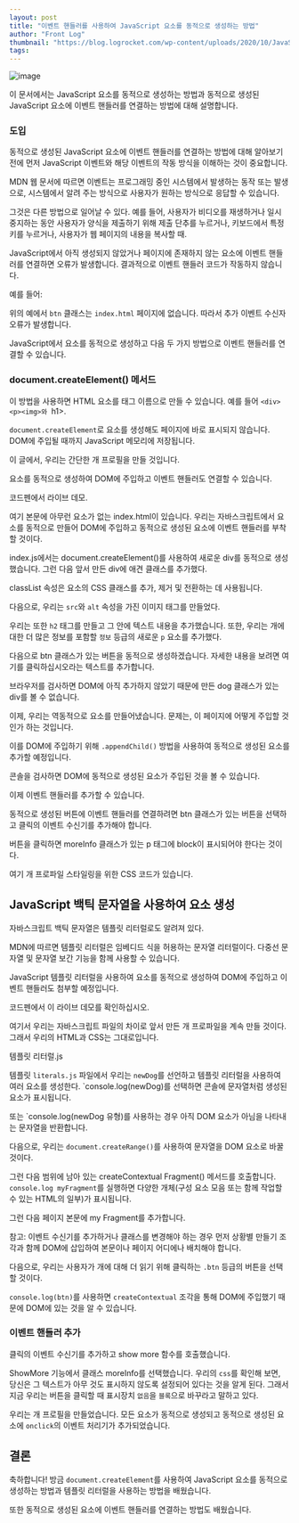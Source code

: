 ```yaml
---
layout: post
title: "이벤트 핸들러를 사용하여 JavaScript 요소를 동적으로 생성하는 방법"
author: "Front Log"
thumbnail: "https://blog.logrocket.com/wp-content/uploads/2020/10/JavaScript.png"
tags: 
---
```



![image](https://i2.wp.com/blog.logrocket.com/wp-content/uploads/2020/10/JavaScript.png?fit=730%2C412&ssl=1)

이 문서에서는 JavaScript 요소를 동적으로 생성하는 방법과 동적으로 생성된 JavaScript 요소에 이벤트 핸들러를 연결하는 방법에 대해 설명합니다.

### 도입

동적으로 생성된 JavaScript 요소에 이벤트 핸들러를 연결하는 방법에 대해 알아보기 전에 먼저 JavaScript 이벤트와 해당 이벤트의 작동 방식을 이해하는 것이 중요합니다.

MDN 웹 문서에 따르면 이벤트는 프로그래밍 중인 시스템에서 발생하는 동작 또는 발생으로, 시스템에서 알려 주는 방식으로 사용자가 원하는 방식으로 응답할 수 있습니다.

그것은 다른 방법으로 일어날 수 있다. 예를 들어, 사용자가 비디오를 재생하거나 일시 중지하는 동안 사용자가 양식을 제출하기 위해 제출 단추를 누르거나, 키보드에서 특정 키를 누르거나, 사용자가 웹 페이지의 내용을 복사할 때.

JavaScript에서 아직 생성되지 않았거나 페이지에 존재하지 않는 요소에 이벤트 핸들러를 연결하면 오류가 발생합니다. 결과적으로 이벤트 핸들러 코드가 작동하지 않습니다.

예를 들어:

위의 예에서 `btn` 클래스는 `index.html` 페이지에 없습니다. 따라서 추가 이벤트 수신자 오류가 발생합니다.

JavaScript에서 요소를 동적으로 생성하고 다음 두 가지 방법으로 이벤트 핸들러를 연결할 수 있습니다.

### document.createElement() 메서드

이 방법을 사용하면 HTML 요소를 태그 이름으로 만들 수 있습니다. 예를 들어 `<div><p><img>와 `h1>.

`document.createElement`로 요소를 생성해도 페이지에 바로 표시되지 않습니다. DOM에 주입될 때까지 JavaScript 메모리에 저장됩니다.

이 글에서, 우리는 간단한 개 프로필을 만들 것입니다.

요소를 동적으로 생성하여 DOM에 주입하고 이벤트 핸들러도 연결할 수 있습니다.

코드펜에서 라이브 데모.

여기 본문에 아무런 요소가 없는 index.html이 있습니다. 우리는 자바스크립트에서 요소를 동적으로 만들어 DOM에 주입하고 동적으로 생성된 요소에 이벤트 핸들러를 부착할 것이다.

index.js에서는 document.createElement()를 사용하여 새로운 div를 동적으로 생성했습니다. 그런 다음 앞서 만든 div에 애견 클래스를 추가했다.

classList 속성은 요소의 CSS 클래스를 추가, 제거 및 전환하는 데 사용됩니다.

다음으로, 우리는 `src`와 `alt` 속성을 가진 이미지 태그를 만들었다.

우리는 또한 `h2` 태그를 만들고 그 안에 텍스트 내용을 추가했습니다. 또한, 우리는 개에 대한 더 많은 정보를 포함할 `정보` 등급의 새로운 `p` 요소를 추가했다.

다음으로 btn 클래스가 있는 버튼을 동적으로 생성하겠습니다. 자세한 내용을 보려면 여기를 클릭하십시오라는 텍스트를 추가합니다.

브라우저를 검사하면 DOM에 아직 추가하지 않았기 때문에 만든 dog 클래스가 있는 div를 볼 수 없습니다.

이제, 우리는 역동적으로 요소를 만들어냈습니다. 문제는, 이 페이지에 어떻게 주입할 것인가 하는 것입니다.

이를 DOM에 주입하기 위해 `.appendChild()` 방법을 사용하여 동적으로 생성된 요소를 추가할 예정입니다.

콘솔을 검사하면 DOM에 동적으로 생성된 요소가 주입된 것을 볼 수 있습니다.

이제 이벤트 핸들러를 추가할 수 있습니다.

동적으로 생성된 버튼에 이벤트 핸들러를 연결하려면 btn 클래스가 있는 버튼을 선택하고 클릭의 이벤트 수신기를 추가해야 합니다.

버튼을 클릭하면 moreInfo 클래스가 있는 p 태그에 block이 표시되어야 한다는 것이다.

여기 개 프로파일 스타일링을 위한 CSS 코드가 있습니다.

## JavaScript 백틱 문자열을 사용하여 요소 생성

자바스크립트 백틱 문자열은 템플릿 리터럴로도 알려져 있다.

MDN에 따르면 템플릿 리터럴은 임베디드 식을 허용하는 문자열 리터럴이다. 다중선 문자열 및 문자열 보간 기능을 함께 사용할 수 있습니다.

JavaScript 템플릿 리터럴을 사용하여 요소를 동적으로 생성하여 DOM에 주입하고 이벤트 핸들러도 첨부할 예정입니다.

코드펜에서 이 라이브 데모를 확인하십시오.

여기서 우리는 자바스크립트 파일의 차이로 앞서 만든 개 프로파일을 계속 만들 것이다. 그래서 우리의 HTML과 CSS는 그대로입니다.

템플릿 리터럴.js

템플릿 `literals.js` 파일에서 우리는 `newDog`를 선언하고 템플릿 리터럴을 사용하여 여러 요소를 생성한다. `console.log(newDog)를 선택하면 콘솔에 문자열처럼 생성된 요소가 표시됩니다.

또는 `console.log(newDog 유형)를 사용하는 경우 아직 DOM 요소가 아님을 나타내는 문자열을 반환합니다.

다음으로, 우리는 `document.createRange()`를 사용하여 문자열을 DOM 요소로 바꿀 것이다.

그런 다음 범위에 남아 있는 createContextual Fragment() 메서드를 호출합니다. `console.log myFragment`를 실행하면 다양한 개체(구성 요소 모음 또는 함께 작업할 수 있는 HTML의 일부)가 표시됩니다.

그런 다음 페이지 본문에 my Fragment를 추가합니다.

참고: 이벤트 수신기를 추가하거나 클래스를 변경해야 하는 경우 먼저 상황별 만들기 조각과 함께 DOM에 삽입하여 본문이나 페이지 어디에나 배치해야 합니다.

다음으로, 우리는 사용자가 개에 대해 더 읽기 위해 클릭하는 `.btn` 등급의 버튼을 선택할 것이다.

`console.log(btn)`를 사용하면 `createContextual` 조각을 통해 DOM에 주입했기 때문에 DOM에 있는 것을 알 수 있습니다.

### 이벤트 핸들러 추가

클릭의 이벤트 수신기를 추가하고 show more 함수를 호출했습니다.

ShowMore 기능에서 클래스 moreInfo를 선택했습니다. 우리의 `css`를 확인해 보면, 당신은 그 텍스트가 아무 것도 표시하지 않도록 설정되어 있다는 것을 알게 된다. 그래서 지금 우리는 버튼을 클릭할 때 표시장치 `없음`을 `블록`으로 바꾸라고 말하고 있다.

우리는 개 프로필을 만들었습니다. 모든 요소가 동적으로 생성되고 동적으로 생성된 요소에 `onclick`의 이벤트 처리기가 추가되었습니다.

## 결론

축하합니다! 방금 `document.createElement`를 사용하여 JavaScript 요소를 동적으로 생성하는 방법과 템플릿 리터럴을 사용하는 방법을 배웠습니다.

또한 동적으로 생성된 요소에 이벤트 핸들러를 연결하는 방법도 배웠습니다.
